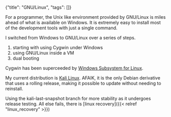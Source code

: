 {"title": "GNU/Linux", "tags": []}

For a programmer, the Unix like environment provided by GNU/Linux is miles
ahead of what is available on Windows. It is extremely easy to install most of
the development tools with just a single command.

I switched from Windows to GNU/Linux over a series of steps.
1. starting with using Cygwin under Windows
1. using GNU/Linux inside a VM
1. dual booting

Cygwin has been superceeded by [Windows Subsystem for Linux](https://docs.microsoft.com/en-us/windows/wsl/about).

My current distribution is [Kali Linux](https://www.kali.org/).
AFAIK, it is the only Debian derivative that uses a rolling release, making it
possible to update without needing to reinstall.

Using the kali-last-snapshot branch for more stability as it undergoes release testing.
All else fails, there is [linux recovery]({{< relref "linux_recovery" >}})

